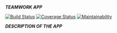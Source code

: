 ***TEAMWORK APP***

[![Build Status](https://travis-ci.org/mwafrika/teamwork.svg?branch=ch-setup-working-env-168496466)](https://travis-ci.org/mwafrika/teamwork) [![Coverage Status](https://coveralls.io/repos/github/mwafrika/teamwork/badge.svg?branch=ch-setup-working-env-168496466)](https://coveralls.io/github/mwafrika/teamwork?branch=ch-setup-working-env-168496466) [![Maintainability](https://api.codeclimate.com/v1/badges/e3c48d43a8205f03746a/maintainability)](https://codeclimate.com/github/mwafrika/teamwork/maintainability)

***DESCRIPTION OF THE APP***